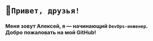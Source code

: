 # 👋`Привет, друзья!`
### Меня зовут **Алексей**, я — начинающий `DevOps-инженер`.   Добро пожаловать на мой GitHub!
